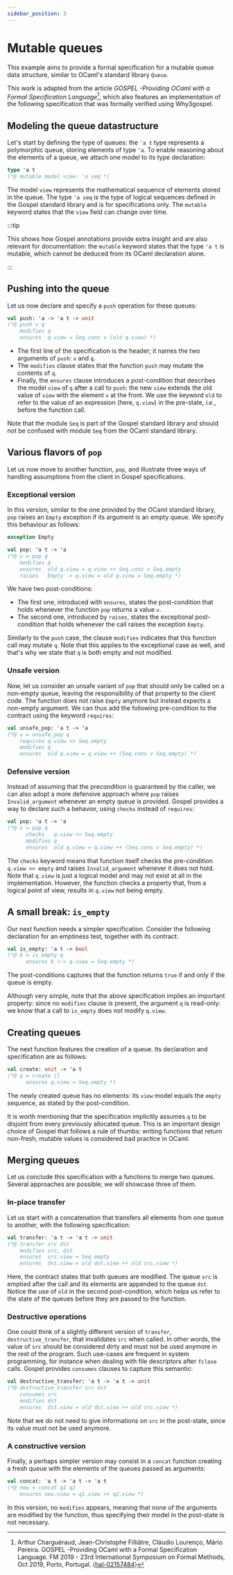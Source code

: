 ```yaml
---
sidebar_position: 3
---
```


# Mutable queues

This example aims to provide a formal specification for a mutable queue data
structure, similar to OCaml's standard library `Queue`.

This work is adapted from the article _GOSPEL -Providing OCaml with a Formal
Specification Language_[^1], which also
features an implementation of the following specification that was formally
verified using Why3gospel.

[^1]: Arthur Charguéraud, Jean-Christophe Filliâtre, Cláudio Lourenço, Mário
    Pereira. GOSPEL -Providing OCaml with a Formal Specification Language. FM
    2019 - 23rd International Symposium on Formal Methods, Oct 2019, Porto,
    Portugal. ⟨[hal-02157484](https://hal.inria.fr/hal-02157484)⟩

## Modeling the queue datastructure

Let's start by defining the type of queues: the `'a t` type represents a
polymorphic queue, storing elements of type `'a`. To enable reasoning about the
elements of a queue, we attach one model to its type declaration:

```ocaml
type 'a t
(*@ mutable model view: 'a seq *)
```

The model `view` represents the mathematical sequence of elements stored in
the queue. The type `'a seq` is the type of logical sequences defined in the
Gospel standard library and is for specifications only. The `mutable`
keyword states that the `view` field can change over time.

:::tip

This shows how Gospel annotations provide extra insight and are also relevant
for documentation: the `mutable` keyword states that the type `'a t` is mutable,
which cannot be deduced from its OCaml declaration alone.

:::

## Pushing into the queue

Let us now declare and specify a `push` operation for these queues:

```ocaml
val push: 'a -> 'a t -> unit
(*@ push v q
    modifies q
    ensures  q.view = Seq.cons v (old q.view) *)
```

- The first line of the specification is the header; it names the two arguments
  of `push`: `v` and `q`.
- The `modifies` clause states that the function `push` may mutate the contents
  of `q`.
- Finally, the `ensures` clause introduces a post-condition that describes the
  model `view` of `q` after a call to `push`: the new `view` extends the old
  value of `view` with the element `v` at the front. We use the keyword `old` to
  refer to the value of an expression (here, `q.view`) in the pre-state, *i.e.*,
  before the function call.

Note that the module `Seq` is part of the Gospel standard library and should not
be confused with module `Seq` from the OCaml standard library.

## Various flavors of `pop`

Let us now move to another function, `pop`, and illustrate three ways of
handling assumptions from the client in Gospel specifications.

### Exceptional version

In this version, similar to the one provided by the OCaml standard library,
`pop` raises an `Empty` exception if its argument is an empty queue. We specify
this behaviour as follows:

```ocaml
exception Empty

val pop: 'a t -> 'a
(*@ v = pop q
    modifies q
    ensures  old q.view = q.view ++ Seq.cons v Seq.empty
    raises   Empty -> q.view = old q.view = Seq.empty *)
```

We have two post-conditions:

- The first one, introduced with `ensures`, states the post-condition that holds
  whenever the function `pop` returns a value `v`.
- The second one, introduced by `raises`, states the exceptional post-condition
  that holds whenever the call raises the exception `Empty`.

Similarly to the `push` case, the clause `modifies` indicates that this function
call may mutate `q`. Note that this applies to the exceptional case as well, and
that's why we state that `q` is both empty and not modified.

### Unsafe version

Now, let us consider an unsafe variant of `pop` that should only be called on a
non-empty queue, leaving the responsibility of that property to the client code.
The function does not raise `Empty` anymore but instead expects a non-empty
argument. We can thus add the following pre-condition to the contract using the
keyword `requires`:

```ocaml {3}
val unsafe_pop: 'a t -> 'a
(*@ v = unsafe_pop q
    requires q.view <> Seq.empty
    modifies q
    ensures  old q.view = q.view ++ (Seq.cons v Seq.empty) *)
```

### Defensive version

Instead of assuming that the precondition is guaranteed by the caller, we can
also adopt a more defensive approach where `pop` raises `Invalid_argument`
whenever an empty queue is provided. Gospel provides a way to declare such a
behavior, using `checks` instead of `requires`:

```ocaml {3}
val pop: 'a t -> 'a
(*@ v = pop q
      checks   q.view <> Seq.empty
      modifies q
      ensures  old q.view = q.view ++ (Seq.cons v Seq.empty) *)
```

The `checks` keyword means that function itself checks the pre-condition
`q.view <> empty` and raises `Invalid_argument` whenever it does not hold. Note
that `q.view` is just a logical model and may not exist at all in the
implementation. However, the function checks a property that, from a logical
point of view, results in `q.view` not being empty.

## A small break: `is_empty`

Our next function needs a simpler specification. Consider the following
declaration for an emptiness test, together with its contract:

```ocaml
val is_empty: 'a t -> bool
(*@ b = is_empty q
      ensures b <-> q.view = Seq.empty *)
```

The post-conditions captures that the function returns `true` if and only if the
queue is empty.

Although very simple, note that the above specification implies an important
property: since no `modifies` clause is present, the argument `q` is read-only:
we know that a call to `is_empty` does not modify `q.view`.

## Creating queues

The next function features the creation of a queue. Its declaration and
specification are as follows:

```ocaml
val create: unit -> 'a t
(*@ q = create ()
      ensures q.view = Seq.empty *)
```

The newly created queue has no elements: its `view` model equals the `empty`
sequence, as stated by the post-condition.

It is worth mentioning that the specification implicitly assumes `q` to be
disjoint from every previously allocated queue. This is an important design
choice of Gospel that follows a rule of thumbs: writing functions that return
non-fresh, mutable values is considered bad practice in OCaml.

## Merging queues

Let us conclude this specification with a functions to merge two queues. Several
approaches are possible; we will showcase three of them.

### In-place transfer

Let us start with a concatenation that transfers all elements from one queue to
another, with the following specification:

```ocaml
val transfer: 'a t -> 'a t -> unit
(*@ transfer src dst
    modifies src, dst
    ensures  src.view = Seq.empty
    ensures  dst.view = old dst.view ++ old src.view *)
```

Here, the contract states that both queues are modified. The queue `src` is
emptied after the call and its elements are appended to the queue `dst`. Notice
the use of `old` in the second post-condition, which helps us refer to the state
of the queues before they are passed to the function.

### Destructive operations

One could think of a slightly different version of `transfer`,
`destructive_transfer`, that invalidates `src` when called. In other words, the
value of `src` should be considered dirty and must not be used anymore in the
rest of the program. Such use-cases are frequent in system programming, for
instance when dealing with file descriptors after `fclose` calls. Gospel
provides `consumes` clauses to capture this semantic:

```ocaml {3}
val destructive_transfer: 'a t -> 'a t -> unit
(*@ destructive_transfer src dst
    consumes src
    modifies dst
    ensures  dst.view = old dst.view ++ old src.view *)
```

Note that we do not need to give informations on `src` in the post-state, since
its value must not be used anymore.

### A constructive version

Finally, a perhaps simpler version may consist in a `concat` function creating a
fresh queue with the elements of the queues passed as arguments:

```ocaml
val concat: 'a t -> 'a t -> 'a t
(*@ new = concat q1 q2
    ensures new.view = q1.view ++ q2.view *)
```

In this version, no `modifies` appears, meaning that none of the arguments are
modified by the function, thus specifying their model in the post-state is not
necessary.
